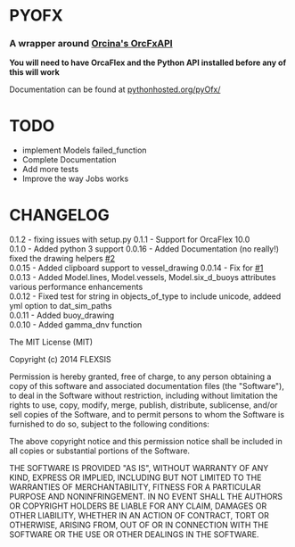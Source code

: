 PYOFX
=====

### A wrapper around [Orcina's OrcFxAPI](http://www.orcina.com/SoftwareProducts/OrcaFlex/Documentation/OrcFxAPIHelp/) 

**You will need to have OrcaFlex and the Python API installed before any of this will work**

Documentation can be found at [pythonhosted.org/pyOfx/](http://pythonhosted.org/pyOfx/)

TODO
====

* implement Models failed_function
* Complete Documentation
* Add more tests
* Improve the way Jobs works


CHANGELOG
=========
0.1.2 - fixing issues with setup.py
0.1.1  - Support for OrcaFlex 10.0  
0.1.0  - Added python 3 support
0.0.16 - Added Documentation (no really!) fixed the drawing helpers [#2](https://github.com/FLEXSIS/pyofx/issues/2)   
0.0.15 - Added clipboard support to vessel_drawing 
0.0.14 - Fix for [#1](https://github.com/FLEXSIS/pyofx/issues/1)  
0.0.13 - Added Model.lines, Model.vessels, Model.six_d_buoys attributes
         various performance enhancements  
0.0.12 - Fixed test for string in objects_of_type to include unicode,
	     addeed yml option to dat_sim_paths  
0.0.11 - Added buoy_drawing  
0.0.10 - Added gamma_dnv function  

The MIT License (MIT)

Copyright (c) 2014 FLEXSIS

Permission is hereby granted, free of charge, to any person obtaining a copy
of this software and associated documentation files (the "Software"), to deal
in the Software without restriction, including without limitation the rights
to use, copy, modify, merge, publish, distribute, sublicense, and/or sell
copies of the Software, and to permit persons to whom the Software is
furnished to do so, subject to the following conditions:

The above copyright notice and this permission notice shall be included in
all copies or substantial portions of the Software.

THE SOFTWARE IS PROVIDED "AS IS", WITHOUT WARRANTY OF ANY KIND, EXPRESS OR
IMPLIED, INCLUDING BUT NOT LIMITED TO THE WARRANTIES OF MERCHANTABILITY,
FITNESS FOR A PARTICULAR PURPOSE AND NONINFRINGEMENT. IN NO EVENT SHALL THE
AUTHORS OR COPYRIGHT HOLDERS BE LIABLE FOR ANY CLAIM, DAMAGES OR OTHER
LIABILITY, WHETHER IN AN ACTION OF CONTRACT, TORT OR OTHERWISE, ARISING FROM,
OUT OF OR IN CONNECTION WITH THE SOFTWARE OR THE USE OR OTHER DEALINGS IN
THE SOFTWARE.